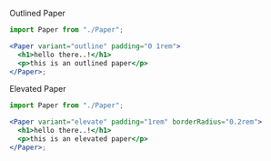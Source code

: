 Outlined Paper

```jsx
import Paper from "./Paper";

<Paper variant="outline" padding="0 1rem">
  <h1>hello there..!</h1>
  <p>this is an outlined paper</p>
</Paper>;
```

Elevated Paper

```jsx
import Paper from "./Paper";

<Paper variant="elevate" padding="1rem" borderRadius="0.2rem">
  <h1>hello there..!</h1>
  <p>this is an elevated paper</p>
</Paper>;
```
